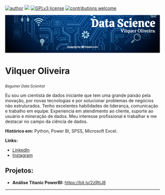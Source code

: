 [![author](https://img.shields.io/badge/author-carlosfab-red.svg)](https://bit.ly/3dvpXSP) [![](https://img.shields.io/badge/python-3.7+-blue.svg)](https://www.python.org/downloads/release/python-365/) [![GPLv3 license](https://img.shields.io/badge/License-GPLv3-blue.svg)](http://perso.crans.org/besson/LICENSE.html) [![contributions welcome](https://img.shields.io/badge/contributions-welcome-brightgreen.svg?style=flat)](https://github.com/vilquer/Python/issues)

<p align="center">
  <img src="banner.png" >
</p>

# Vilquer Oliveira
<sub>*Beguiner Data Scientist*</sub>

Eu sou um cientista de dados iniciante que tem uma grande paixão pela inovação, por novas tecnologias e por solucionar problemas de negócios não estruturados.
Tenho excelentes habilidades de liderança, comunicação e trabalho em equipe.
Experiencia em atendimento ao cliente, suporte ao usuário e mineração de dados.
Meu interesse profissional é trabalhar e me destacar no campo da ciência de dados.


**Histórico em:** Python, Power BI, SPSS, Microsoft Excel.

**Links:**
* [LinkedIn](https://bit.ly/3dvpXSP)
* [Instagram](https://www.instagram.com/vilqueroliveira/)



## Projetos:

* **Análise Titanic PowerBI:** https://bit.ly/2zRtlJ8


---



